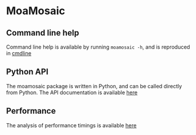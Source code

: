 # MoaMosaic
## Command line help
Command line help is available by running `moamosaic -h`, and is 
reproduced in [cmdline](cmdline.md)

## Python API
The moamosaic package is written in Python, and can be called directly 
from Python. The API documentation is available [here](api)

## Performance
The analysis of performance timings is available [here](performance.md)
